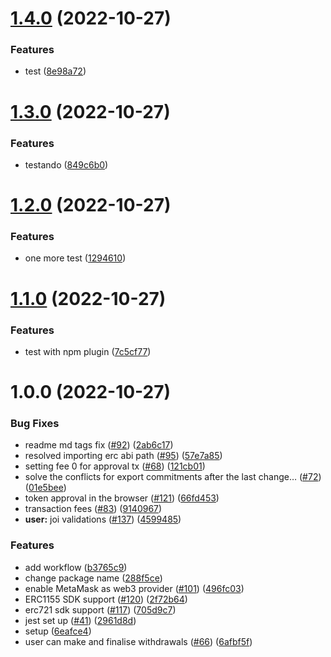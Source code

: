 # [1.4.0](https://github.com/luizoamorim/nightfall-sdk-fork-2/compare/v1.3.0...v1.4.0) (2022-10-27)


### Features

* test ([8e98a72](https://github.com/luizoamorim/nightfall-sdk-fork-2/commit/8e98a725923494a6f1e764d4eae53838699bcfc7))

# [1.3.0](https://github.com/luizoamorim/nightfall-sdk-fork-2/compare/v1.2.0...v1.3.0) (2022-10-27)


### Features

* testando ([849c6b0](https://github.com/luizoamorim/nightfall-sdk-fork-2/commit/849c6b0b5e6b8b19fd0a94420de5a58f0466ab4c))

# [1.2.0](https://github.com/luizoamorim/nightfall-sdk-fork-2/compare/v1.1.0...v1.2.0) (2022-10-27)


### Features

* one more test ([1294610](https://github.com/luizoamorim/nightfall-sdk-fork-2/commit/12946102883b5fdd6414b66131d6d8dbaaa96a15))

# [1.1.0](https://github.com/luizoamorim/nightfall-sdk-fork-2/compare/v1.0.0...v1.1.0) (2022-10-27)


### Features

* test with npm plugin ([7c5cf77](https://github.com/luizoamorim/nightfall-sdk-fork-2/commit/7c5cf773df271102c1ca7c050f414bca240a89f1))

# 1.0.0 (2022-10-27)


### Bug Fixes

* readme md tags fix ([#92](https://github.com/luizoamorim/nightfall-sdk-fork-2/issues/92)) ([2ab6c17](https://github.com/luizoamorim/nightfall-sdk-fork-2/commit/2ab6c17492267b65c1f261640a18a5f83e45e33a))
* resolved importing erc abi path ([#95](https://github.com/luizoamorim/nightfall-sdk-fork-2/issues/95)) ([57e7a85](https://github.com/luizoamorim/nightfall-sdk-fork-2/commit/57e7a858d8e4613c5aa2850ab1577b435c631588))
* setting fee 0 for approval tx ([#68](https://github.com/luizoamorim/nightfall-sdk-fork-2/issues/68)) ([121cb01](https://github.com/luizoamorim/nightfall-sdk-fork-2/commit/121cb01cf598d8318f370202a0bb1949a484b754))
* solve the conflicts for export commitments after the last change… ([#72](https://github.com/luizoamorim/nightfall-sdk-fork-2/issues/72)) ([01e5bee](https://github.com/luizoamorim/nightfall-sdk-fork-2/commit/01e5bee684e90751b985275ba5da50f3d391ce73))
* token approval in the browser ([#121](https://github.com/luizoamorim/nightfall-sdk-fork-2/issues/121)) ([66fd453](https://github.com/luizoamorim/nightfall-sdk-fork-2/commit/66fd4530dcb951297600254dd445654b526ae8a8))
* transaction fees ([#83](https://github.com/luizoamorim/nightfall-sdk-fork-2/issues/83)) ([9140967](https://github.com/luizoamorim/nightfall-sdk-fork-2/commit/91409674462598b67061238548cf945b59b418d5))
* **user:** joi validations ([#137](https://github.com/luizoamorim/nightfall-sdk-fork-2/issues/137)) ([4599485](https://github.com/luizoamorim/nightfall-sdk-fork-2/commit/45994852f21da565123be325e2351f1dd6fcefb4))


### Features

* add workflow ([b3765c9](https://github.com/luizoamorim/nightfall-sdk-fork-2/commit/b3765c99943f5a95cd3f31176e755e3db5e6852a))
* change package name ([288f5ce](https://github.com/luizoamorim/nightfall-sdk-fork-2/commit/288f5ce833be09589cf8400c852b414d5c2c0235))
* enable MetaMask as web3 provider ([#101](https://github.com/luizoamorim/nightfall-sdk-fork-2/issues/101)) ([496fc03](https://github.com/luizoamorim/nightfall-sdk-fork-2/commit/496fc03930e8ab2bde3cc3429f7e697d594f551d))
* ERC1155 SDK support ([#120](https://github.com/luizoamorim/nightfall-sdk-fork-2/issues/120)) ([2f72b64](https://github.com/luizoamorim/nightfall-sdk-fork-2/commit/2f72b64dc218363de8c43b0e23fd01e6bf057519))
* erc721 sdk support ([#117](https://github.com/luizoamorim/nightfall-sdk-fork-2/issues/117)) ([705d9c7](https://github.com/luizoamorim/nightfall-sdk-fork-2/commit/705d9c76b83b9b4eecb6ef6b03caee7ba80aacaf))
* jest set up ([#41](https://github.com/luizoamorim/nightfall-sdk-fork-2/issues/41)) ([2961d8d](https://github.com/luizoamorim/nightfall-sdk-fork-2/commit/2961d8d37cf430b4189192a4101226b8901280a5))
* setup ([6eafce4](https://github.com/luizoamorim/nightfall-sdk-fork-2/commit/6eafce48b76aeb3bd3a45e54c6b55e586a9ee55b))
* user can make and finalise withdrawals ([#66](https://github.com/luizoamorim/nightfall-sdk-fork-2/issues/66)) ([6afbf5f](https://github.com/luizoamorim/nightfall-sdk-fork-2/commit/6afbf5f959072fd4224f65a4b664f14133d1f95a))
